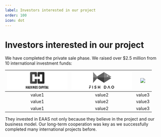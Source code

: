```yaml
---
label: Investors interested in our project
order: 100
icon: dot
---
```


# Investors interested in our project

We have completed the private sale phase. We raised over $2.5 million from 10 international investment funds:

[![](/src/investors/logo_halvings_capital.png)](https://halvingscapital.com/) | [![](/src/investors/logo_fish_dao.png)](https://fishdao.io/) | [![](/src/investors/logo_lucrosus_capital)](https://www.lucrosus.capital/)
:---:   | :---: | :---:
value1 | value2 | value3
value1 | value2 | value3
value1 | value2 | value3

They invested in EAAS not only because they believe in the project and our business model.
Our long-term cooperation was key as we successfully completed many international projects before.